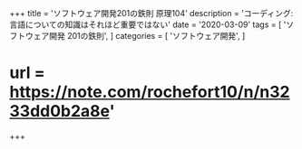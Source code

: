 +++
title = 'ソフトウェア開発201の鉄則 原理104'
description = 'コーディング:言語についての知識はそれほど重要ではない'
date = '2020-03-09'
tags = [
    'ソフトウェア開発 201の鉄則',
]
categories = [
    'ソフトウェア開発',
]
# url = https://note.com/rochefort10/n/n3233dd0b2a8e'
+++
